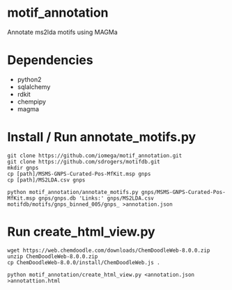 # motif_annotation
Annotate ms2lda motifs using MAGMa

# Dependencies
- python2
- sqlalchemy
- rdkit
- chempipy
- magma

# Install / Run annotate_motifs.py
```
git clone https://github.com/iomega/motif_annotation.git
git clone https://github.com/sdrogers/motifdb.git
mkdir gnps
cp [path]/MSMS-GNPS-Curated-Pos-MfKit.msp gnps
cp [path]/MS2LDA.csv gnps

python motif_annotation/annotate_motifs.py gnps/MSMS-GNPS-Curated-Pos-MfKit.msp gnps/gnps.db 'Links:' gnps/MS2LDA.csv motifdb/motifs/gnps_binned_005/gnps_ >annotation.json
```
# Run create_html_view.py
```
wget https://web.chemdoodle.com/downloads/ChemDoodleWeb-8.0.0.zip
unzip ChemDoodleWeb-8.0.0.zip
cp ChemDoodleWeb-8.0.0/install/ChemDoodleWeb.js .

python motif_annotation/create_html_view.py <annotation.json >annotattion.html
```
